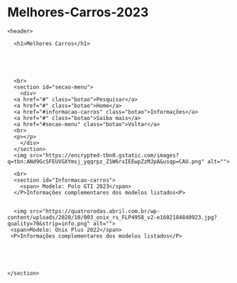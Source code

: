 # Melhores-Carros-2023
<!DOCTYPE html>
<html lang="pt-BR">
<head>
    <meta charset="UTF-8">
    <meta http-equiv="X-UA-Compatible" content="IE=edge">
    <meta name="viewport" content="width=device-width, initial-scale=1.0">
    <title>Elite Automotiva</title>
    <link rel="stylesheet" href="h1 {.css">
</head>
<body>
    
    
    <header>
    
      <h1>Melhores Carros</h1>
      
     
      
     

      <br>
      <section id="secao-menu">
        <div>
      <a href="#" class="botao">Pesquisar</a>
      <a href="#" class="botao">Home</a> 
      <a href="#informacao-carros" class="botao">Informações</a>
      <a href="#" class="botao">Saiba mais</a>
      <a href="#secao-menu" class="botao">Voltar</a>
      <br>
      <p></p>
        </div>
      </section>
      <img src="https://encrypted-tbn0.gstatic.com/images?q=tbn:ANd9GcSFEUVGXYmsj_yqqrpz_Z1W6rxIEEwpZzMJpA&usqp=CAU.png" alt="">
          
      <br>
      <section id="Informacao-carros">
        <span> Modelo: Polo GTI 2023</span>
      </P>Informações complementares dos modelos listados<P>
      
        
      <img src="https://quatrorodas.abril.com.br/wp-content/uploads/2020/10/003_onix_rs_FLP4958_v2-e1602184840923.jpg?quality=70&strip=info.png" alt="">
     <span>Modelo: Onix Plus 2022</span>
     <P>Informações complementares dos modelos listados</P>
    
    
    
    
    
    </section>
        
